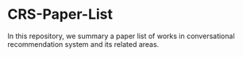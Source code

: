 # CRS-Paper-List
In this repository, we summary a paper list of works in conversational recommendation system and its related areas.
